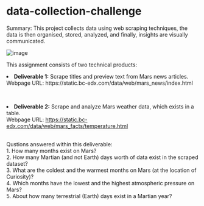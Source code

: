 # data-collection-challenge
Summary: This project collects data using web scraping techniques, the data is then organised, stored, analyzed, and finally, insights are visually communicated.

![image](https://github.com/lishanisrikaran/data-collection-challenge/assets/126973634/bba16bf4-dabe-4345-a145-2dc95911f483)

This assignment consists of two technical products:
<li> <b>Deliverable 1:</b> Scrape titles and preview text from Mars news articles.</li>
Webpage URL: https://static.bc-edx.com/data/web/mars_news/index.html

<br> <li> <b>Deliverable 2:</b> Scrape and analyze Mars weather data, which exists in a table.</li>
Webpage URL: https://static.bc-edx.com/data/web/mars_facts/temperature.html

<br>Qustions answered within this deliverable: 
<br>1. How many months exist on Mars?
<br>2. How many Martian (and not Earth) days worth of data exist in the scraped dataset?
<br>3. What are the coldest and the warmest months on Mars (at the location of Curiosity)?
<br>4. Which months have the lowest and the highest atmospheric pressure on Mars? 
<br>5. About how many terrestrial (Earth) days exist in a Martian year?

